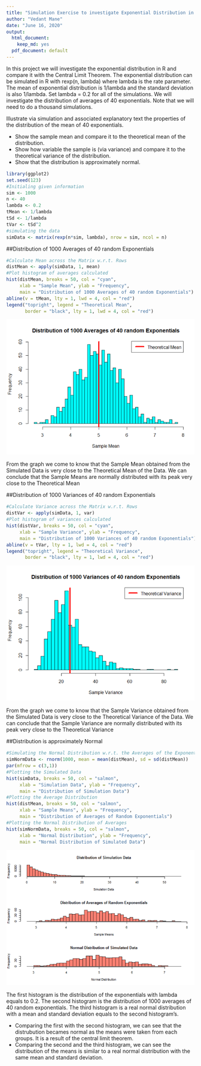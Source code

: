 ```yaml
---
title: "Simulation Exercise to investigate Exponential Distribution in R"
author: "Vedant Mane"
date: "June 16, 2020"
output:
  html_document:
    keep_md: yes
  pdf_document: default
---
```


In this project we will investigate the exponential distribution in R and compare it with the Central Limit Theorem. The exponential distribution can be simulated in R with rexp(n, lambda) where lambda is the rate parameter. The mean of exponential distribution is 1/lambda and the standard deviation is also 1/lambda. Set lambda = 0.2 for all of the simulations. We will investigate the distribution of averages of 40 exponentials. Note that we will need to do a thousand simulations.

Illustrate via simulation and associated explanatory text the properties of the distribution of the mean of 40 exponentials.

* Show the sample mean and compare it to the theoretical mean of the distribution.
* Show how variable the sample is (via variance) and compare it to the theoretical variance of the distribution.
* Show that the distribution is approximately normal.


```r
library(ggplot2)
set.seed(123)
#Initialing given information
sim <- 1000
n <- 40
lambda <- 0.2
tMean <- 1/lambda
tSd <- 1/lambda
tVar <- tSd^2
#simulating the data
simData <- matrix(rexp(n*sim, lambda), nrow = sim, ncol = n)
```

##Distribution of 1000 Averages of 40 random Exponentials


```r
#Calculate Mean across the Matrix w.r.t. Rows
distMean <- apply(simData, 1, mean)
#Plot histogram of averages calculated
hist(distMean, breaks = 50, col = "cyan", 
     xlab = "Sample Mean", ylab = "Frequency", 
     main = "Distribution of 1000 Averages of 40 random Exponentials")
abline(v = tMean, lty = 1, lwd = 4, col = "red")
legend("topright", legend = "Theoretical Mean", 
       border = "black", lty = 1, lwd = 4, col = "red")
```

![](simulation-exponential_files/figure-html/plottingq1-1.png)<!-- -->

From the graph we come to know that the Sample Mean obtained from the Simulated Data is very close to the Theoretical Mean of the Data. We can conclude that the Sample Means are normally distributed with its peak very close to the Theoretical Mean

##Distribution of 1000 Variances of 40 random Exponentials


```r
#Calculate Variance across the Matrix w.r.t. Rows
distVar <- apply(simData, 1, var)
#Plot histogram of variances calculated
hist(distVar, breaks = 50, col = "cyan", 
     xlab = "Sample Variance", ylab = "Frequency", 
     main = "Distribution of 1000 Variances of 40 random Exponentials")
abline(v = tVar, lty = 1, lwd = 4, col = "red")
legend("topright", legend = "Theoretical Variance", 
       border = "black", lty = 1, lwd = 4, col = "red")
```

![](simulation-exponential_files/figure-html/plottingq2-1.png)<!-- -->

From the graph we come to know that the Sample Variance obtained from the Simulated Data is very close to the Theoretical Variance of the Data. We can conclude that the Sample Variance are normally distributed with its peak very close to the Theoretical Variance

##Distribution is approximately Normal


```r
#Simulating the Normal Distribution w.r.t. the Averages of the Exponentials
simNormData <- rnorm(1000, mean = mean(distMean), sd = sd(distMean))
par(mfrow = c(3,1))
#Plotting the Simulated Data
hist(simData, breaks = 50, col = "salmon", 
     xlab = "Simulation Data", ylab = "Frequency", 
     main = "Distribution of Simulation Data")
#Plotting the Average Distribution
hist(distMean, breaks = 50, col = "salmon", 
     xlab = "Sample Means", ylab = "Frequency", 
     main = "Distribution of Averages of Random Exponentials")
#Plotting the Normal Distribution of Averages
hist(simNormData, breaks = 50, col = "salmon", 
     xlab = "Normal Distribution", ylab = "Frequency", 
     main = "Normal Distribution of Simulated Data")
```

![](simulation-exponential_files/figure-html/plottingq3-1.png)<!-- -->

The first histogram is the distribution of the exponentials with lambda equals to 0.2. The second histogram is the distribution of 1000 averages of 40 random exponentials. The third histogram is a real normal distribution with a mean and standard deviation equals to the second histogram’s.
* Comparing the first with the second histogram, we can see that the distrubution becames normal as the means were taken from each groups. It is a result of the central limit theorem.
* Comparing the second and the third histogram, we can see the distribution of the means is similar to a real normal distribution with the same mean and standard deviation.
